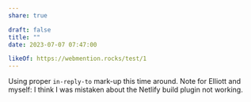 ```yaml
---
share: true

draft: false
title: ""
date: 2023-07-07 07:47:00

likeOf: https://webmention.rocks/test/1
---
```


Using proper `in-reply-to` mark-up this time around. Note for Elliott and myself: I think I was mistaken about the Netlify build plugin not working.
